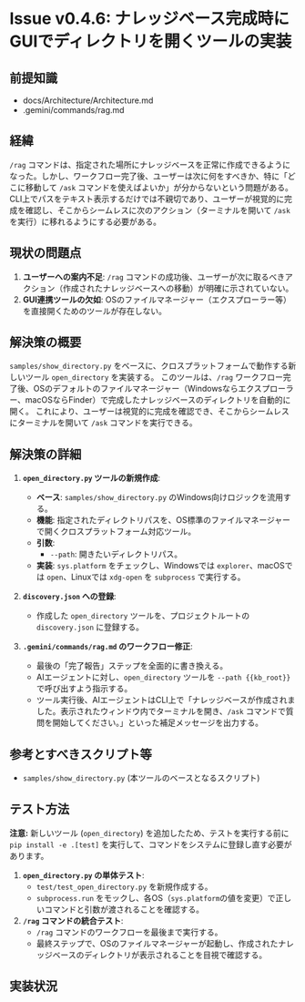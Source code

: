 # Issue v0.4.6: ナレッジベース完成時にGUIでディレクトリを開くツールの実装

## 前提知識
- docs/Architecture/Architecture.md
- .gemini/commands/rag.md

## 経緯
`/rag` コマンドは、指定された場所にナレッジベースを正常に作成できるようになった。しかし、ワークフロー完了後、ユーザーは次に何をすべきか、特に「どこに移動して `/ask` コマンドを使えばよいか」が分からないという問題がある。
CLI上でパスをテキスト表示するだけでは不親切であり、ユーザーが視覚的に完成を確認し、そこからシームレスに次のアクション（ターミナルを開いて `/ask` を実行）に移れるようにする必要がある。

## 現状の問題点
1.  **ユーザーへの案内不足**: `/rag` コマンドの成功後、ユーザーが次に取るべきアクション（作成されたナレッジベースへの移動）が明確に示されていない。
2.  **GUI連携ツールの欠如**: OSのファイルマネージャー（エクスプローラー等）を直接開くためのツールが存在しない。

## 解決策の概要
`samples/show_directory.py` をベースに、クロスプラットフォームで動作する新しいツール `open_directory` を実装する。
このツールは、`/rag` ワークフロー完了後、OSのデフォルトのファイルマネージャー（Windowsならエクスプローラー、macOSならFinder）で完成したナレッジベースのディレクトリを自動的に開く。
これにより、ユーザーは視覚的に完成を確認でき、そこからシームレスにターミナルを開いて `/ask` コマンドを実行できる。

## 解決策の詳細
1.  **`open_directory.py` ツールの新規作成**:
    -   **ベース**: `samples/show_directory.py` のWindows向けロジックを流用する。
    -   **機能**: 指定されたディレクトリパスを、OS標準のファイルマネージャーで開くクロスプラットフォーム対応ツール。
    -   **引数**:
        -   `--path`: 開きたいディレクトリパス。
    -   **実装**: `sys.platform` をチェックし、Windowsでは `explorer`、macOSでは `open`、Linuxでは `xdg-open` を `subprocess` で実行する。

2.  **`discovery.json` への登録**:
    -   作成した `open_directory` ツールを、プロジェクトルートの `discovery.json` に登録する。

3.  **`.gemini/commands/rag.md` のワークフロー修正**:
    -   最後の「完了報告」ステップを全面的に書き換える。
    -   AIエージェントに対し、`open_directory` ツールを `--path {{kb_root}}` で呼び出すよう指示する。
    -   ツール実行後、AIエージェントはCLI上で「ナレッジベースが作成されました。表示されたウィンドウ内でターミナルを開き、`/ask` コマンドで質問を開始してください。」といった補足メッセージを出力する。

## 参考とすべきスクリプト等
- `samples/show_directory.py` (本ツールのベースとなるスクリプト)

## テスト方法
**注意:** 新しいツール (`open_directory`) を追加したため、テストを実行する前に `pip install -e .[test]` を実行して、コマンドをシステムに登録し直す必要があります。
1.  **`open_directory.py` の単体テスト**:
    -   `test/test_open_directory.py` を新規作成する。
    -   `subprocess.run` をモックし、各OS（`sys.platform`の値を変更）で正しいコマンドと引数が渡されることを確認する。
2.  **`/rag` コマンドの統合テスト**:
    -   `/rag` コマンドのワークフローを最後まで実行する。
    -   最終ステップで、OSのファイルマネージャーが起動し、作成されたナレッジベースのディレクトリが表示されることを目視で確認する。

## 実装状況